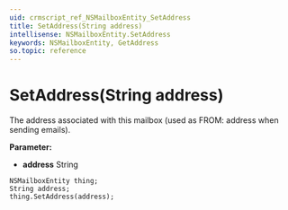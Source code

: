 ```yaml
---
uid: crmscript_ref_NSMailboxEntity_SetAddress
title: SetAddress(String address)
intellisense: NSMailboxEntity.SetAddress
keywords: NSMailboxEntity, GetAddress
so.topic: reference
---
```


# SetAddress(String address)

The address associated with this mailbox (used as FROM: address when sending emails).

**Parameter:** 
* **address** String

```crmscript
NSMailboxEntity thing;
String address;
thing.SetAddress(address);
```

